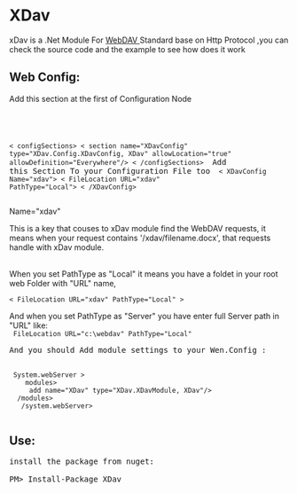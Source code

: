XDav
====

xDav is a .Net Module For <a href='http://webdav.org/'> WebDAV </a> Standard base on Http Protocol ,you can check the source code and the example to see how does it work 


Web Config:
---
Add this section at the first of Configuration Node <pre>
<code>

 < configSections>
< section name="XDavConfig" type="XDav.Config.XDavConfig, XDav" allowLocation="true" allowDefinition="Everywhere"/>
< /configSections>
  </code>
  Add this Section To your Configuration File too
  <code>
< XDavConfig Name="xdav">
    < FileLocation URL="xdav" PathType="Local"></FileLocation>
< /XDavConfig>
  </code>
    </pre>
    
 Name="xdav" <br>

This is a key that couses to xDav module find the WebDAV requests, it means when your request contains '/xdav/filename.docx', that requests handle with xDav module.

<br>
When you set PathType as "Local" it means you have a foldet in your root web Folder with "URL" name,
<br>
<code>
< FileLocation URL="xdav" PathType="Local" >
</code>

And when you set PathType as "Server" you have enter full Server path in "URL" like:
<br>
<code>
FileLocation URL="c:\webdav" PathType="Local" 
</code>
<pre>
And you should Add module settings to your Wen.Config :

<code>
 System.webServer >
    modules>
     add name="XDav" type="XDav.XDavModule, XDav"/>
  /modules>
   /system.webServer>
  </code>
</pre>
  
  Use:
--
<pre>
install the package from nuget:

PM> Install-Package XDav
</pre>
  
